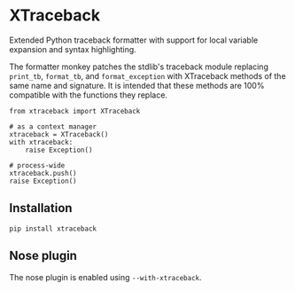 XTraceback
==========

Extended Python traceback formatter with support for local variable expansion and
syntax highlighting.

The formatter monkey patches the stdlib's traceback module replacing `print_tb`,
`format_tb`, and `format_exception` with XTraceback methods of the same name and
signature. It is intended that these methods are 100% compatible with the functions
they replace.

    from xtraceback import XTraceback
    
    # as a context manager
    xtraceback = XTraceback()
    with xtraceback:
        raise Exception()

    # process-wide
    xtraceback.push()
    raise Exception()

## Installation
    
    pip install xtraceback

## Nose plugin

The nose plugin is enabled using `--with-xtraceback`.
